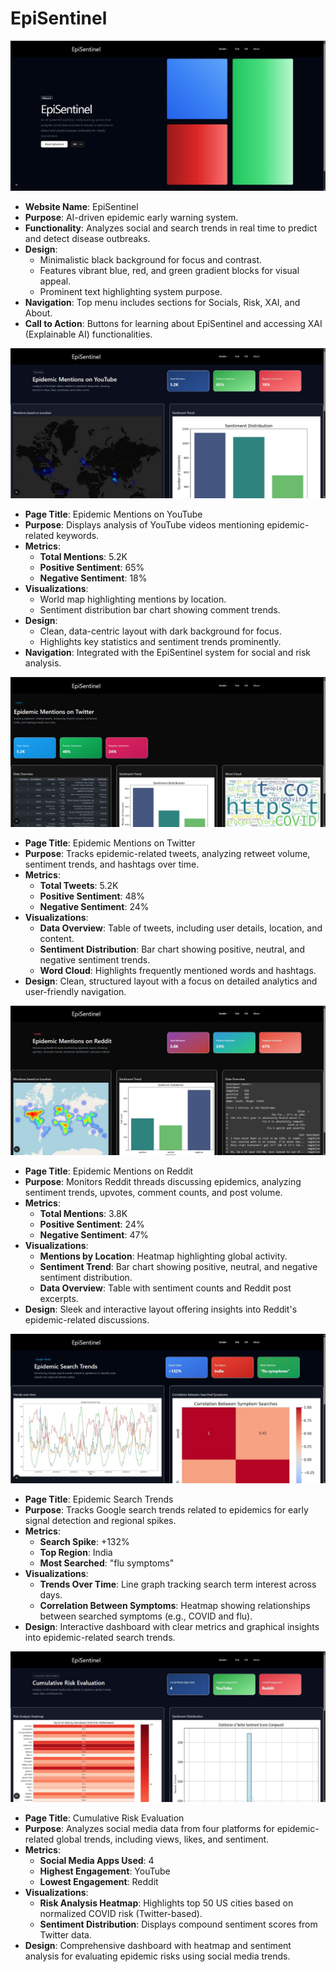 # EpiSentinel
![image alt](https://github.com/Adwitiya2104/EpiSentinel/blob/996eb28a1f5d55d97c1c7ab5a51f89fd6ea86241/ss1.jpeg)
- **Website Name**: EpiSentinel  
- **Purpose**: AI-driven epidemic early warning system.  
- **Functionality**: Analyzes social and search trends in real time to predict and detect disease outbreaks.  
- **Design**:  
  - Minimalistic black background for focus and contrast.  
  - Features vibrant blue, red, and green gradient blocks for visual appeal.  
  - Prominent text highlighting system purpose.  
- **Navigation**: Top menu includes sections for Socials, Risk, XAI, and About.  
- **Call to Action**: Buttons for learning about EpiSentinel and accessing XAI (Explainable AI) functionalities.  

![image alt](https://github.com/Adwitiya2104/EpiSentinel/blob/ce2e011a2fc565531ecad36504fbfde9b0742a12/ss2.jpeg)
- **Page Title**: Epidemic Mentions on YouTube  
- **Purpose**: Displays analysis of YouTube videos mentioning epidemic-related keywords.  
- **Metrics**:  
  - **Total Mentions**: 5.2K  
  - **Positive Sentiment**: 65%  
  - **Negative Sentiment**: 18%  
- **Visualizations**:  
  - World map highlighting mentions by location.  
  - Sentiment distribution bar chart showing comment trends.  
- **Design**:  
  - Clean, data-centric layout with dark background for focus.  
  - Highlights key statistics and sentiment trends prominently.  
- **Navigation**: Integrated with the EpiSentinel system for social and risk analysis.  

![image alt](https://github.com/Adwitiya2104/EpiSentinel/blob/e7f2c657ccbca9ddfc597d164ae0ab2609e52c47/ss3.jpeg)
- **Page Title**: Epidemic Mentions on Twitter  
- **Purpose**: Tracks epidemic-related tweets, analyzing retweet volume, sentiment trends, and hashtags over time.  
- **Metrics**:  
  - **Total Tweets**: 5.2K  
  - **Positive Sentiment**: 48%  
  - **Negative Sentiment**: 24%  
- **Visualizations**:  
  - **Data Overview**: Table of tweets, including user details, location, and content.  
  - **Sentiment Distribution**: Bar chart showing positive, neutral, and negative sentiment trends.  
  - **Word Cloud**: Highlights frequently mentioned words and hashtags.  
- **Design**: Clean, structured layout with a focus on detailed analytics and user-friendly navigation.

![image alt](https://github.com/Adwitiya2104/EpiSentinel/blob/1e47064b2f88499583629468fe31b30d5ce11fe2/ss4.jpeg)
- **Page Title**: Epidemic Mentions on Reddit  
- **Purpose**: Monitors Reddit threads discussing epidemics, analyzing sentiment trends, upvotes, comment counts, and post volume.  
- **Metrics**:  
  - **Total Mentions**: 3.8K  
  - **Positive Sentiment**: 24%  
  - **Negative Sentiment**: 47%  
- **Visualizations**:  
  - **Mentions by Location**: Heatmap highlighting global activity.  
  - **Sentiment Trend**: Bar chart showing positive, neutral, and negative sentiment distribution.  
  - **Data Overview**: Table with sentiment counts and Reddit post excerpts.  
- **Design**: Sleek and interactive layout offering insights into Reddit's epidemic-related discussions.

![image alt](https://github.com/Adwitiya2104/EpiSentinel/blob/c2bd554be58dda1865d009d99f8618c32aabcaf1/ss5.jpeg)
- **Page Title**: Epidemic Search Trends  
- **Purpose**: Tracks Google search trends related to epidemics for early signal detection and regional spikes.  
- **Metrics**:  
  - **Search Spike**: +132%  
  - **Top Region**: India  
  - **Most Searched**: "flu symptoms"  
- **Visualizations**:  
  - **Trends Over Time**: Line graph tracking search term interest across days.  
  - **Correlation Between Symptoms**: Heatmap showing relationships between searched symptoms (e.g., COVID and flu).  
- **Design**: Interactive dashboard with clear metrics and graphical insights into epidemic-related search trends.

![image alt](https://github.com/Adwitiya2104/EpiSentinel/blob/6a1626ba952d2dd8e1e9e31ef2b1ceb75b5a6142/ss6.jpeg)
- **Page Title**: Cumulative Risk Evaluation  
- **Purpose**: Analyzes social media data from four platforms for epidemic-related global trends, including views, likes, and sentiment.  
- **Metrics**:  
  - **Social Media Apps Used**: 4  
  - **Highest Engagement**: YouTube  
  - **Lowest Engagement**: Reddit  
- **Visualizations**:  
  - **Risk Analysis Heatmap**: Highlights top 50 US cities based on normalized COVID risk (Twitter-based).  
  - **Sentiment Distribution**: Displays compound sentiment scores from Twitter data.  
- **Design**: Comprehensive dashboard with heatmap and sentiment analysis for evaluating epidemic risks using social media trends.
